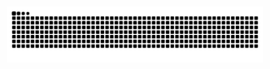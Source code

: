 ![snake](https://raw.githubusercontent.com/qsADXS/qsADXS/output/github-contribution-grid-snake.svg)
